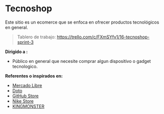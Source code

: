 # Tecnoshop
Este sitio es un ecomerce que se enfoca en ofrecer productos tecnológicos en general.


> Tablero de trabajo: 
https://trello.com/c/FXmSYfv1/16-tecnoshop-sprint-3


**Dirigido a :**

- Público en general que necesite comprar algun dispositivo o gadget tecnologico.


**Referentes o inspirados en:**

- [Mercado Libre](https://www.mercadolibre.com.mx/)
- [Doto](https://www.doto.com.mx/)
- [GitHub Store](https://thegithubshop.com/)
- [Nike Store](https://www.nike.com/)
- [KINGMONSTER](https://kingmonster.com/)
